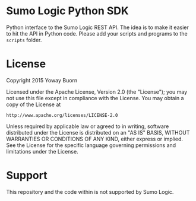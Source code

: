 Sumo Logic Python SDK
=====================

Python interface to the Sumo Logic REST API.  The idea is to make it easier to
hit the API in Python code.  Please add your scripts and programs to the `scripts`
folder.

License
=======

Copyright 2015 Yoway Buorn

Licensed under the Apache License, Version 2.0 (the "License");
you may not use this file except in compliance with the License.
You may obtain a copy of the License at

    http://www.apache.org/licenses/LICENSE-2.0

Unless required by applicable law or agreed to in writing, software
distributed under the License is distributed on an "AS IS" BASIS,
WITHOUT WARRANTIES OR CONDITIONS OF ANY KIND, either express or implied.
See the License for the specific language governing permissions and
limitations under the License.

Support
=======

This repository and the code within is not supported by Sumo Logic.
